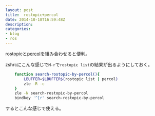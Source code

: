 ```yaml
---
layout: post
title:  rostopic+percol
date: 2014-10-18T16:59:48Z
description:
categories:
- blog
- ros
---
```


rostopicと[percol](https://github.com/mooz/percol)を組み合わせると便利。

zshrcにこんな感じで`M-r`で`rostopic list`の結果が出るようにしておく。

```sh
    function search-rostopic-by-percol(){
        LBUFFER=$LBUFFER$(rostopic list | percol)
        zle -R -c
    }
    zle -N search-rostopic-by-percol
    bindkey '^[r' search-rostopic-by-percol
```

するとこんな感じで使える。
<script type="text/javascript" src="https://asciinema.org/a/13057.js" id="asciicast-13057" async></script>

